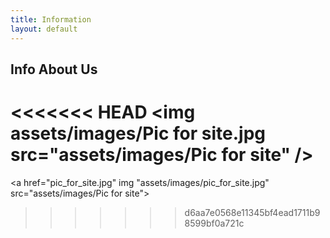 ```yaml
---
title: Information
layout: default
---
```

<h2><b>Info About Us</b></h2>

<<<<<<< HEAD
<img assets/images/Pic for site.jpg src="assets/images/Pic for site" />
=======
<a href="pic_for_site.jpg" img "assets/images/pic_for_site.jpg" src="assets/images/Pic for site"></a> 
>>>>>>> d6aa7e0568e11345bf4ead1711b98599bf0a721c
